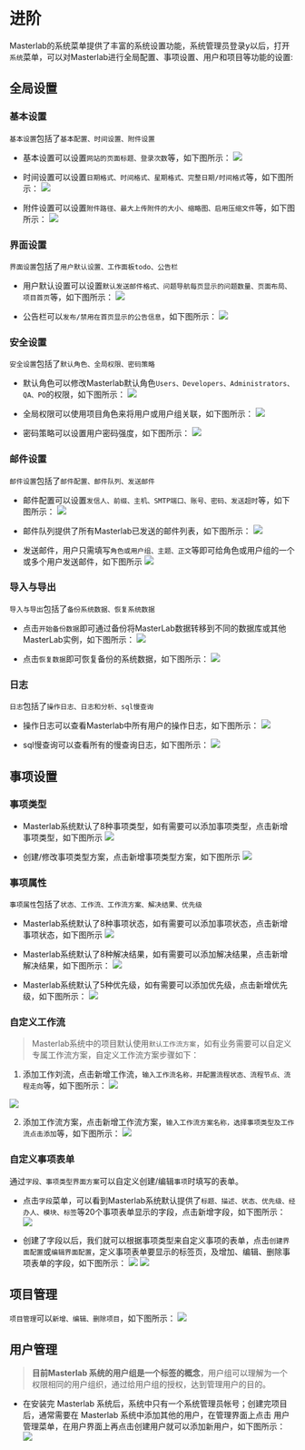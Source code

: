 
# 进阶

Masterlab的系统菜单提供了丰富的系统设置功能，系统管理员登录y以后，打开`系统`菜单，可以对Masterlab进行全局配置、事项设置、用户和项目等功能的设置:


## 全局设置

### 基本设置
`基本设置`包括了`基本配置、时间设置、附件设置`
- 基本设置可以设置`网站的页面标题、登录次数`等，如下图所示：
![](http://www.masterlab.vip/docs/images/setting_01.png)


- 时间设置可以设置`日期格式、时间格式、星期格式、完整日期/时间格式`等，如下图所示：
![](http://www.masterlab.vip/docs/images/setting_02.png)


- 附件设置可以设置`附件路径、最大上传附件的大小、缩略图、启用压缩文件`等，如下图所示：
![](http://www.masterlab.vip/docs/images/setting_03.png)


### 界面设置
`界面设置`包括了`用户默认设置、工作面板todo、公告栏`
- 用户默认设置可以设置`默认发送邮件格式、问题导航每页显示的问题数量、页面布局、项目首页`等，如下图所示：
![](http://www.masterlab.vip/docs/images/setting_04.png)


- 公告栏可以`发布/禁用在首页显示的公告信息`，如下图所示：
![](http://www.masterlab.vip/docs/images/setting_15.png)



### 安全设置
`安全设置`包括了`默认角色、全局权限、密码策略`

- 默认角色可以修改Masterlab默认角色`Users、Developers、Administrators、QA、PO`的权限，如下图所示：
![](http://www.masterlab.vip/docs/images/setting_05.png)

- 全局权限可以使用项目角色来将用户或用户组关联，如下图所示：
![](http://www.masterlab.vip/docs/images/setting_06.png)

- 密码策略可以设置用户密码强度，如下图所示：
![](http://www.masterlab.vip/docs/images/setting_07.png)

### 邮件设置
`邮件设置`包括了`邮件配置、邮件队列、发送邮件`
- 邮件配置可以设置`发信人、前缀、主机、SMTP端口、账号、密码、发送超时`等，如下图所示：
![](http://www.masterlab.vip/docs/images/setting_08.png)

- 邮件队列提供了所有Masterlab已发送的邮件列表，如下图所示：
![](http://www.masterlab.vip/docs/images/setting_09.png)

- 发送邮件，用户只需填写`角色或用户组、主题、正文`等即可给角色或用户组的一个或多个用户发送邮件，如下图所示
![](http://www.masterlab.vip/docs/images/setting_10.png)

### 导入与导出
`导入与导出`包括了`备份系统数据、恢复系统数据`

- 点击`开始备份数据`即可通过备份将MasterLab数据转移到不同的数据库或其他MasterLab实例，如下图所示：
![](http://www.masterlab.vip/docs/images/setting_11.png)

- 点击`恢复数据`即可恢复备份的系统数据，如下图所示：
![](http://www.masterlab.vip/docs/images/setting_12.png)

### 日志
`日志`包括了`操作日志、日志和分析、sql慢查询`
- 操作日志可以查看Masterlab中所有用户的操作日志，如下图所示：
![](http://www.masterlab.vip/docs/images/setting_13.png)

- sql慢查询可以查看所有的慢查询日志，如下图所示：
![](http://www.masterlab.vip/docs/images/setting_14.png)


## 事项设置

### 事项类型
- Masterlab系统默认了8种事项类型，如有需要可以添加事项类型，点击新增事项类型，如下图所示
![](http://www.masterlab.vip/docs/images/issue_05.png)

- 创建/修改事项类型方案，点击新增事项类型方案，如下图所示
![](http://www.masterlab.vip/docs/images/issue_06.png)


### 事项属性
`事项属性`包括了`状态、工作流、工作流方案、解决结果、优先级`
- Masterlab系统默认了8种事项状态，如有需要可以添加事项状态，点击新增事项状态，如下图所示
![](http://www.masterlab.vip/docs/images/issue_08.png)

- Masterlab系统默认了8种解决结果，如有需要可以添加解决结果，点击新增解决结果，如下图所示：
![](http://www.masterlab.vip/docs/images/issue_12.png)

- Masterlab系统默认了5种优先级，如有需要可以添加优先级，点击新增优先级，如下图所示：
![](http://www.masterlab.vip/docs/images/issue_13.png)

### 自定义工作流
  >Masterlab系统中的项目默认使用`默认工作流方案`，如有业务需要可以自定义专属工作流方案，自定义工作流方案步骤如下：

 1. 添加工作刘流，点击新增工作流，`输入工作流名称，并配置流程状态、流程节点、流程走向`等，如下图所示：
![](http://www.masterlab.vip/docs/images/issue_09.png)

![](http://www.masterlab.vip/docs/images/issue_20.png)

 2. 添加工作流方案，点击新增工作流方案，`输入工作流方案名称，选择事项类型及工作流点击添加`等，如下图所示：
![](http://www.masterlab.vip/docs/images/issue_11.png)


### 自定义事项表单
通过`字段、事项类型界面方案`可以自定义创建/编辑`事项`时填写的表单。

- 点击`字段`菜单，可以看到Masterlab系统默认提供了`标题、描述、状态、优先级、经办人、模块、标签`等20个事项表单显示的字段，点击新增字段，如下图所示：
![](http://www.masterlab.vip/docs/images/issue_14.png)


- 创建了字段以后，我们就可以根据事项类型来自定义事项的表单，点击`创建界面配置`或`编辑界面配置`，定义事项表单要显示的标签页，及增加、编辑、删除事项表单的字段，如下图所示：
![](http://www.masterlab.vip/docs/images/issue_15.png)
![](http://www.masterlab.vip/docs/images/issue_18.png)

## 项目管理 
`项目管理`可以`新增、编辑、删除项目`，如下图所示：
![](http://www.masterlab.vip/docs/images/setting_16.png)

## 用户管理
   > **目前Masterlab 系统的用户组是一个标签的概念**，用户组可以理解为一个权限相同的用户组织，通过给用户组的授权，达到管理用户的目的。

-  在安装完 Masterlab 系统后，系统中只有一个系统管理员帐号；创建完项目后，通常需要在 Masterlab 系统中添加其他的用户，在管理界面上点击 用户管理菜单，在用户界面上再点击创建用户就可以添加新用户，如下图所示：
![](http://www.masterlab.vip/docs/images/users_02.png)



